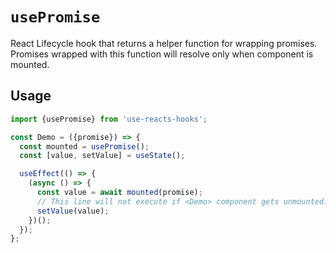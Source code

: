 # `usePromise`

React Lifecycle hook that returns a helper function for wrapping promises.
Promises wrapped with this function will resolve only when component is mounted.


## Usage

```jsx
import {usePromise} from 'use-reacts-hooks';

const Demo = ({promise}) => {
  const mounted = usePromise();
  const [value, setValue] = useState();

  useEffect(() => {
    (async () => {
      const value = await mounted(promise);
      // This line will not execute if <Demo> component gets unmounted.
      setValue(value);
    })();
  });
};
```
